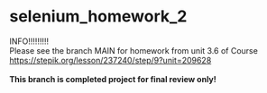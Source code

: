 # selenium_homework_2

INFO!!!!!!!!!<br>
Please see the branch MAIN for homework from unit 3.6 of Course https://stepik.org/lesson/237240/step/9?unit=209628<br>
<br>
<b>This branch is completed project for final review only!</b>
